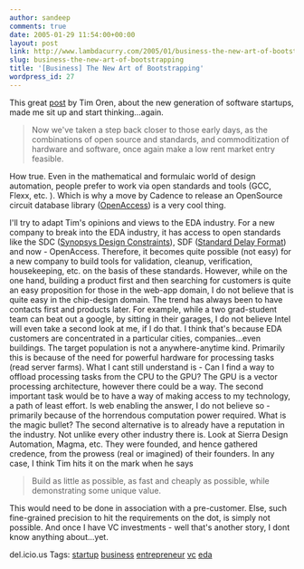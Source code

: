 ```yaml
---
author: sandeep
comments: true
date: 2005-01-29 11:54:00+00:00
layout: post
link: http://www.lambdacurry.com/2005/01/business-the-new-art-of-bootstrapping/
slug: business-the-new-art-of-bootstrapping
title: '[Business] The New Art of Bootstrapping'
wordpress_id: 27
---
```


This great [post](http://due-diligence.typepad.com/blog/2005/01/new_model_softw.html)  by Tim Oren, about the new generation of software startups, made me sit up and start thinking...again. 

<blockquote>Now we've taken a step back closer to those early days, as the combinations of open source and standards, and commoditization of hardware and software, once again make a low rent market entry feasible.</blockquote>


How true. Even in the mathematical and formulaic world of design automation, people prefer to work via open standards and tools (GCC, Flexx, etc. ). Which is why a move by Cadence to release an OpenSource  circuit database library ([OpenAccess](http://www.si2.org/index.html?openaccess/)) is a very cool thing. 

I'll try to adapt Tim's opinions and views to the EDA industry.  For a new company to break into the EDA industry, it has access to open standards like the SDC ([Synopsys Design Constraints](http://www.synopsys.com/partners/tapin/sdc.html)), SDF ([Standard Delay Format](http://www.eda.org/sdf/)) and now - OpenAccess. Therefore, it becomes quite possible (not easy) for a new company to build tools for validation, cleanup, verification, housekeeping, etc. on the basis of these standards.
However, while on the one hand, building a product first and then searching for customers is quite an easy proposition for those in the web-app domain, I do not believe that is quite easy in the chip-design domain. The trend has always been to have contacts first and products later. For example, while a two grad-student team can beat out a google, by sitting in their garages, I do not believe Intel will even take a second look at me, if I do that. I think that's because EDA customers are concentrated in a particular cities, companies...even buildings. The target population is not a anywhere-anytime kind. Primarily this is because of the need for powerful hardware for processing tasks (read server farms). What I cant still understand is - Can I find a way to offload processing tasks from the CPU to the GPU?  The GPU is a vector processing architecture, however there could be a way. 
The second important task would be to have a way of making access to my technology, a path of least effort. 
Is web enabling the answer, I do not believe so - primarily because of the horrendous computation power required. What is the magic bullet?
The second alternative is to already have a reputation in the industry. Not unlike every other industry there is. Look at Sierra Design Automation, Magma, etc. They were founded, and hence gathered credence, from the prowess (real or imagined) of their founders.
In any case, I think Tim hits it on the mark when he says 

<blockquote>Build as little as possible, as fast and cheaply as possible, while demonstrating some unique value. </blockquote>

This would need to be done in association with a pre-customer. Else, such fine-grained precision to hit the requirements on the dot, is simply not possible.
And once I have VC investments - well that's another story, I dont know anything about...yet.

del.icio.us Tags: [startup](http://del.icio.us/sss8ue/startup) [business](http://del.icio.us/sss8ue/business) [entrepreneur](http://del.icio.us/sss8ue/entrepreneur) [vc](http://del.icio.us/sss8ue/vc) [eda](http://del.icio.us/sss8ue/eda) [](http://del.icio.us/sss8ue/)
